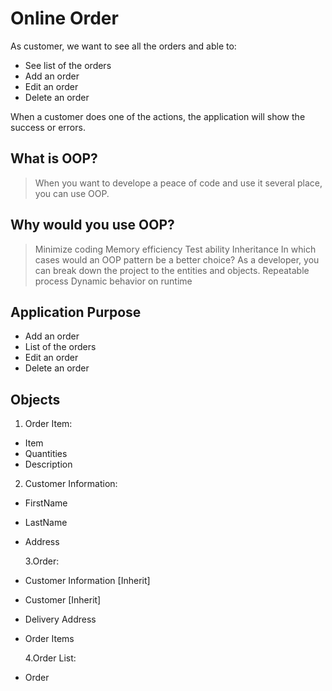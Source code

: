 # Online Order

As customer, we want to see all the orders and able to:

- See list of the orders
- Add an order
- Edit an order
- Delete an order

When a customer does one of the actions, the application will show the success or errors.

## What is OOP?

> When you want to develope a peace of code and use it several place, you can use OOP.

## Why would you use OOP?

> Minimize coding
> Memory efficiency
> Test ability
> Inheritance
> In which cases would an OOP pattern be a better choice?
> As a developer, you can break down the project to the entities and objects.
> Repeatable process
> Dynamic behavior on runtime

## Application Purpose

- Add an order
- List of the orders
- Edit an order
- Delete an order

## Objects

1. Order Item:

- Item
- Quantities
- Description

2. Customer Information:

- FirstName
- LastName
- Address

  3.Order:

- Customer Information [Inherit]
- Customer [Inherit]
- Delivery Address
- Order Items <Array>

  4.Order List:

- Order <Array>
